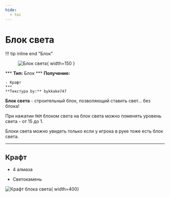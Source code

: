 ```yaml
---
hide:
  - toc
---
```


# Блок света

!!! tip inline end "Блок"
    <figure markdown="span">
        ![Блок света](../../assets/items/block/light.png){ width=150 }
    </figure>
    ***
    **Тип:** Блок
    ***
    **Получение:**
    
    - Крафт
    ***
    **Текстура by:** bykkake747

**Блок света** - строительный блок, позволяющий ставить свет... без блока!

При нажатии `ПКМ` блоком света на блок света можно поменять уровень света - от 15 до 1.

Блоки света можно увидеть только если у игрока в руке тоже есть блок света.

***

## Крафт

- 4 алмаза

- Светокамень

![Крафт блока света](../../assets/crafts/light.png){ width=400}